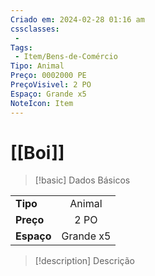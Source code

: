 ```yaml
---
Criado em: 2024-02-28 01:16 am
cssclasses:
 - 
Tags:
 - Item/Bens-de-Comércio
Tipo: Animal
Preço: 0002000 PE
PreçoVisivel: 2 PO
Espaço: Grande x5
NoteIcon: Item
---
```

# [[Boi]]

> [!basic] Dados Básicos
> 
|            |     |
| ---------- |:---:|
| **Tipo**   |  Animal   |
| **Preço**  |   2 PO   |
| **Espaço** |   Grande x5  |
>
 
> [!description] Descrição
> 
>
